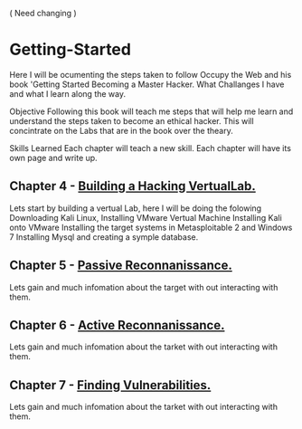 ( Need changing ) 
# Getting-Started
Here I will be ocumenting the steps taken to follow Occupy the Web and his book 'Getting Started Becoming a Master Hacker.
What Challanges I have and what I learn along the way. 


Objective
Following this book will teach me steps that will help me learn and understand the steps taken to become an ethical hacker. 
This will concintrate on the Labs that are in the book over the theary. 

Skills Learned
Each chapter will teach a new skill. Each chapter will have its own page and write up. 


Chapter 4 - <a href="https://github.com/MichaelNolan80/MH-CH4">Building a Hacking VertualLab.</a> 
--
  Lets start by building a vertual Lab, here I will be doing the folowing 
        Downloading Kali Linux,
        Installing VMware Vertual Machine
        Installing Kali onto VMware
        Installing the target systems in Metasploitable 2 and Windows 7
        Installing Mysql and creating a symple database. 

Chapter 5 - <a href="https://github.com/MichaelNolan80/MH-PR">Passive Reconnanissance.</a> 
-
   Lets gain and much infomation about the target with out interacting with them.
            
Chapter 6 - <a href="https://github.com/MichaelNolan80/MH-AR6">Active Reconnanissance.</a> 
--
   Lets gain and much infomation about the tarket with out interacting with them.

Chapter 7 - <a href="https://github.com/MichaelNolan80/MH-FV7">Finding Vulnerabilities.</a> 
--
   Lets gain and much infomation about the tarket with out interacting with them.
